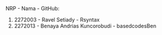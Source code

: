 NRP - Nama - GitHub:
1. 2272003 - Ravel Setiady - Rsyntax
2. 2272013 - Benaya Andrias Kuncorobudi - basedcodesBen
